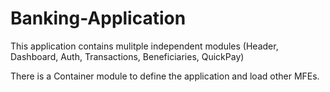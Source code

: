 # Banking-Application

This application contains mulitple independent modules (Header, Dashboard, Auth, Transactions, Beneficiaries, QuickPay)

There is a Container module to define the application and load other MFEs.

